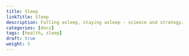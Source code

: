 ```yaml
---
title: Sleep
linkTitle: Sleep
description: Falling asleep, staying asleep - science and strategy.
categories: [docs]
tags: [health, sleep]
draft: true
weight: 5
---
```


